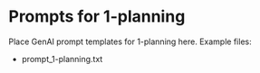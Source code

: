 # Prompts for 1-planning

Place GenAI prompt templates for 1-planning here. Example files:
- prompt_1-planning.txt
